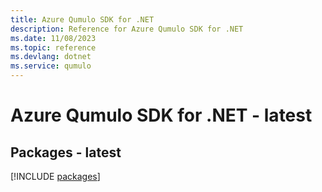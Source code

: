 ```yaml
---
title: Azure Qumulo SDK for .NET
description: Reference for Azure Qumulo SDK for .NET
ms.date: 11/08/2023
ms.topic: reference
ms.devlang: dotnet
ms.service: qumulo
---
```

# Azure Qumulo SDK for .NET - latest
## Packages - latest
[!INCLUDE [packages](qumulo-index.md)]